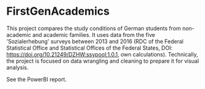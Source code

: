 # FirstGenAcademics
This project compares the study conditions of German students from non-academic and academic families. It uses data from the five 'Sozialerhebung' surveys between 2013 and 2016 (RDC of the Federal Statistical Office and Statistical Offices of the Federal States, DOI: https://doi.org/10.21249/DZHW:ssypool:1.0.1, own calculations). Technically, the project is focused on data wrangling and cleaning to prepare it for visual analysis.

See the PowerBI report.
